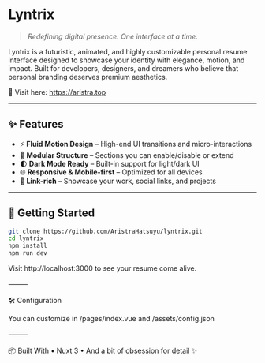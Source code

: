 # Lyntrix

> _Redefining digital presence. One interface at a time._

Lyntrix is a futuristic, animated, and highly customizable personal resume interface designed to showcase your identity with elegance, motion, and impact. Built for developers, designers, and dreamers who believe that personal branding deserves premium aesthetics.

🔗 Visit here: https://aristra.top

---

## ✨ Features

- ⚡ **Fluid Motion Design** – High-end UI transitions and micro-interactions
- 🧩 **Modular Structure** – Sections you can enable/disable or extend  
- 🌓 **Dark Mode Ready** – Built-in support for light/dark UI  
- 🌐 **Responsive & Mobile-first** – Optimized for all devices  
- 🔗 **Link-rich** – Showcase your work, social links, and projects

---

## 🚀 Getting Started

```bash
git clone https://github.com/AristraHatsuyu/lyntrix.git
cd lyntrix
npm install
npm run dev
```

Visit http://localhost:3000 to see your resume come alive.

⸻

🛠️ Configuration

You can customize in /pages/index.vue and /assets/config.json

⸻

📦 Built With
	•	Nuxt 3
	•	And a bit of obsession for detail ✨